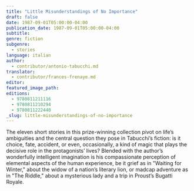 ```yaml
---
title: "Little Misunderstandings of No Importance"
draft: false
date: 1987-09-01T05:00:00-04:00
publication_date: 1987-09-01T05:00:00-04:00
subtitle:
genre: fiction
subgenre:
  - stories
language: italian
author:
  - contributor/antonio-tabucchi.md
translator:
  - contributor/frances-frenaye.md
editor:
featured_image_path:
editions:
  - 9780811211116
  - 9780811210294
  - 9780811222440
_slug: little-misunderstandings-of-no-importance
---
```


The eleven short stories in this prize-winning collection pivot on life’s ambiguities and the central question they pose in Tabucchi’s fiction: is it choice, fate, accident, or even, occasionally, a kind of magic that plays the decisive role in the protagonists’ lives? Blended with the author’s wonderfully intelligent imagination is his compassionate perception of elemental aspects of the human experience, be it grief as in "Waiting for Winter," about the widow of a nation’s literary lion, or madcap adventure as in "The Riddle," about a mysterious lady and a trip in Proust’s Bugatti Royale.


